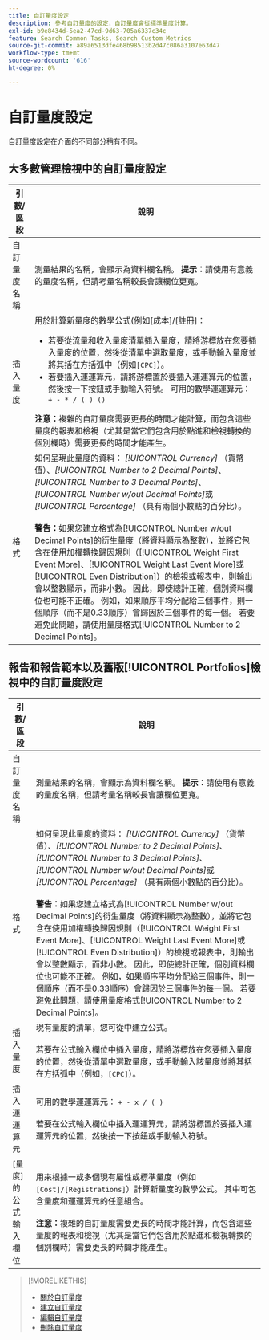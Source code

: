 ```yaml
---
title: 自訂量度設定
description: 參考自訂量度的設定，自訂量度會從標準量度計算。
exl-id: b9e8434d-5ea2-47cd-9d63-705a6337c34c
feature: Search Common Tasks, Search Custom Metrics
source-git-commit: a89a6513dfe468b98513b2d47c086a3107e63d47
workflow-type: tm+mt
source-wordcount: '616'
ht-degree: 0%

---
```


# 自訂量度設定

自訂量度設定在介面的不同部分稍有不同。

## 大多數管理檢視中的自訂量度設定

| 引數/區段 | 說明 |
|----|----|
| 自訂量度名稱 | 測量結果的名稱，會顯示為資料欄名稱。 <b>提示：</b>請使用有意義的量度名稱，但請考量名稱較長會讓欄位更寬。 |
| 插入量度 | 用於計算新量度的數學公式(例如[成本]/[註冊]：<ul><li>若要從流量和收入量度清單插入量度，請將游標放在您要插入量度的位置，然後從清單中選取量度，或手動輸入量度並將其括在方括弧中（例如`[CPC]`）。</li><li>若要插入運運算元，請將游標置於要插入運運算元的位置，然後按一下按鈕或手動輸入符號。 可用的數學運運算元： `+ - * / ( ) ()`</li></ul><b>注意：</b>複雜的自訂量度需要更長的時間才能計算，而包含這些量度的報表和檢視（尤其是當它們包含用於點進和檢視轉換的個別欄時）需要更長的時間才能產生。 |
| 格式 | 如何呈現此量度的資料： *[!UICONTROL Currency]* （貨幣值）、*[!UICONTROL Number to 2 Decimal Points]*、*[!UICONTROL Number to 3 Decimal Points]*、*[!UICONTROL Number w/out Decimal Points]*&#x200B;或&#x200B;*[!UICONTROL Percentage]* （具有兩個小數點的百分比）。<br><br><b>警告：</b>如果您建立格式為[!UICONTROL Number w/out Decimal Points]的衍生量度（將資料顯示為整數），並將它包含在使用加權轉換歸因規則（[!UICONTROL Weight First Event More]、[!UICONTROL Weight Last Event More]或[!UICONTROL Even Distribution]）的檢視或報表中，則輸出會以整數顯示，而非小數。 因此，即使總計正確，個別資料欄位也可能不正確。 例如，如果順序平均分配給三個事件，則一個順序（而不是0.33順序）會歸因於三個事件的每一個。 若要避免此問題，請使用量度格式[!UICONTROL Number to 2 Decimal Points]。 |

## 報告和報告範本以及舊版[!UICONTROL Portfolios]檢視中的自訂量度設定

| 引數/區段 | 說明 |
|----|----|
| 自訂量度名稱 | 測量結果的名稱，會顯示為資料欄名稱。 <b>提示：</b>請使用有意義的量度名稱，但請考量名稱較長會讓欄位更寬。 |
| 格式 | 如何呈現此量度的資料： *[!UICONTROL Currency]* （貨幣值）、*[!UICONTROL Number to 2 Decimal Points]*、*[!UICONTROL Number to 3 Decimal Points]*、*[!UICONTROL Number w/out Decimal Points]*&#x200B;或&#x200B;*[!UICONTROL Percentage]* （具有兩個小數點的百分比）。<br><br><b>警告：</b>如果您建立格式為[!UICONTROL Number w/out Decimal Points]的衍生量度（將資料顯示為整數），並將它包含在使用加權轉換歸因規則（[!UICONTROL Weight First Event More]、[!UICONTROL Weight Last Event More]或[!UICONTROL Even Distribution]）的檢視或報表中，則輸出會以整數顯示，而非小數。 因此，即使總計正確，個別資料欄位也可能不正確。 例如，如果順序平均分配給三個事件，則一個順序（而不是0.33順序）會歸因於三個事件的每一個。 若要避免此問題，請使用量度格式[!UICONTROL Number to 2 Decimal Points]。 |
| 插入量度 | 現有量度的清單，您可從中建立公式。<br><br>若要在公式輸入欄位中插入量度，請將游標放在您要插入量度的位置，然後從清單中選取量度，或手動輸入該量度並將其括在方括弧中（例如，`[CPC]`）。 |
| 插入運運算元 | 可用的數學運運算元： `+ - x / ( )`<br><br>若要在公式輸入欄位中插入運運算元，請將游標置於要插入運運算元的位置，然後按一下按鈕或手動輸入符號。 |
| [量度]的公式輸入欄位 | 用來根據一或多個現有屬性或標準量度（例如`[Cost]/[Registrations]`）計算新量度的數學公式。 其中可包含量度和運運算元的任意組合。<br><br><b>注意：</b>複雜的自訂量度需要更長的時間才能計算，而包含這些量度的報表和檢視（尤其是當它們包含用於點進和檢視轉換的個別欄時）需要更長的時間才能產生。 |

>[!MORELIKETHIS]
>
>* [關於自訂量度](custom-metric-about.md)
>* [建立自訂量度](custom-metric-create.md)
>* [編輯自訂量度](custom-metric-edit.md)
>* [刪除自訂量度](custom-metric-delete.md)
